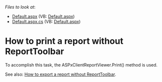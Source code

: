 <!-- default file list -->
*Files to look at*:

* [Default.aspx](./CS/WebApplication5/Default.aspx) (VB: [Default.aspx](./VB/WebApplication5/Default.aspx))
* [Default.aspx.cs](./CS/WebApplication5/Default.aspx.cs) (VB: [Default.aspx](./VB/WebApplication5/Default.aspx))
<!-- default file list end -->
# How to print a report without ReportToolbar


<p>To accomplish this task, the ASPxClientReportViewer.Print() method is used.</p><p>See also: <a href="https://www.devexpress.com/Support/Center/p/E1178">How to export a report without ReportToolbar</a>.</p>

<br/>


